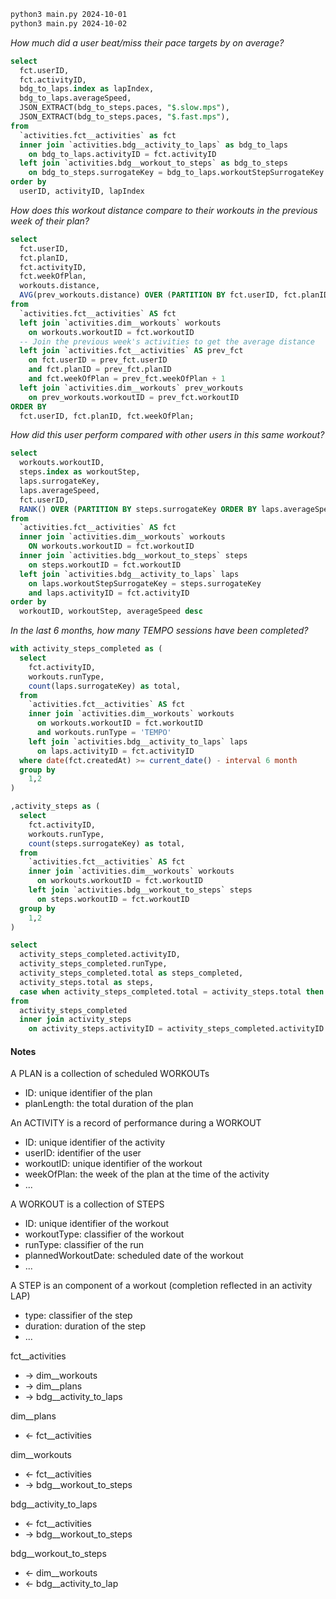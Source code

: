 ```bash
python3 main.py 2024-10-01
python3 main.py 2024-10-02
```

*How much did a user beat/miss their pace targets by on average?*
```SQL
select
  fct.userID,
  fct.activityID,
  bdg_to_laps.index as lapIndex,
  bdg_to_laps.averageSpeed,
  JSON_EXTRACT(bdg_to_steps.paces, "$.slow.mps"),
  JSON_EXTRACT(bdg_to_steps.paces, "$.fast.mps"),
from
  `activities.fct__activities` as fct
  inner join `activities.bdg__activity_to_laps` as bdg_to_laps
    on bdg_to_laps.activityID = fct.activityID
  left join `activities.bdg__workout_to_steps` as bdg_to_steps
    on bdg_to_steps.surrogateKey = bdg_to_laps.workoutStepSurrogateKey
order by
  userID, activityID, lapIndex
```

*How does this workout distance compare to their workouts in the previous week of their plan?*
```SQL
select
  fct.userID,
  fct.planID,
  fct.activityID,
  fct.weekOfPlan,
  workouts.distance,
  AVG(prev_workouts.distance) OVER (PARTITION BY fct.userID, fct.planID ORDER BY fct.weekOfPlan) AS avg_distance_prior_week
from
  `activities.fct__activities` AS fct
  left join `activities.dim__workouts` workouts
    on workouts.workoutID = fct.workoutID
  -- Join the previous week's activities to get the average distance
  left join `activities.fct__activities` AS prev_fct
    on fct.userID = prev_fct.userID
    and fct.planID = prev_fct.planID
    and fct.weekOfPlan = prev_fct.weekOfPlan + 1
  left join `activities.dim__workouts` prev_workouts
    on prev_workouts.workoutID = prev_fct.workoutID
ORDER BY
  fct.userID, fct.planID, fct.weekOfPlan;
```

*How did this user perform compared with other users in this same workout?*
```SQL
select 
  workouts.workoutID,
  steps.index as workoutStep,
  laps.surrogateKey,
  laps.averageSpeed,
  fct.userID,
  RANK() OVER (PARTITION BY steps.surrogateKey ORDER BY laps.averageSpeed DESC)
from  
  `activities.fct__activities` AS fct
  inner join `activities.dim__workouts` workouts
    ON workouts.workoutID = fct.workoutID
  inner join `activities.bdg__workout_to_steps` steps
    on steps.workoutID = fct.workoutID
  left join `activities.bdg__activity_to_laps` laps
    on laps.workoutStepSurrogateKey = steps.surrogateKey
    and laps.activityID = fct.activityID
order by
  workoutID, workoutStep, averageSpeed desc
```

*In the last 6 months, how many TEMPO sessions have been completed?*
```SQL
with activity_steps_completed as (
  select 
    fct.activityID,
    workouts.runType,
    count(laps.surrogateKey) as total,
  from
    `activities.fct__activities` AS fct
    inner join `activities.dim__workouts` workouts
      on workouts.workoutID = fct.workoutID
      and workouts.runType = 'TEMPO'
    left join `activities.bdg__activity_to_laps` laps
      on laps.activityID = fct.activityID
  where date(fct.createdAt) >= current_date() - interval 6 month
  group by 
    1,2
)

,activity_steps as (
  select 
    fct.activityID,
    workouts.runType,
    count(steps.surrogateKey) as total,
  from
    `activities.fct__activities` AS fct
    inner join `activities.dim__workouts` workouts
      on workouts.workoutID = fct.workoutID
    left join `activities.bdg__workout_to_steps` steps
      on steps.workoutID = fct.workoutID
  group by 
    1,2
)

select
  activity_steps_completed.activityID,
  activity_steps_completed.runType,
  activity_steps_completed.total as steps_completed,
  activity_steps.total as steps,
  case when activity_steps_completed.total = activity_steps.total then true else false end as isCompleted
from 
  activity_steps_completed
  inner join activity_steps
    on activity_steps.activityID = activity_steps_completed.activityID
```

#### Notes

A PLAN is a collection of scheduled WORKOUTs
- ID: unique identifier of the plan
- planLength: the total duration of the plan

An ACTIVITY is a record of performance during a WORKOUT
- ID: unique identifier of the activity
- userID: identifier of the user
- workoutID: unique identifier of the workout
- weekOfPlan: the week of the plan at the time of the activity
- ...

A WORKOUT is a collection of STEPS
- ID: unique identifier of the workout
- workoutType: classifier of the workout
- runType: classifier of the run
- plannedWorkoutDate: scheduled date of the workout
- ...

A STEP is an component of a workout (completion reflected in an activity LAP)
- type: classifier of the step
- duration: duration of the step
- ...

fct__activities

* -> dim__workouts
* -> dim__plans
* -> bdg__activity_to_laps

dim__plans

* <- fct__activities

dim__workouts

* <- fct__activities
* -> bdg__workout_to_steps

bdg__activity_to_laps

* <- fct__activities
* -> bdg__workout_to_steps

bdg__workout_to_steps

* <- dim__workouts
* <- bdg__activity_to_lap 